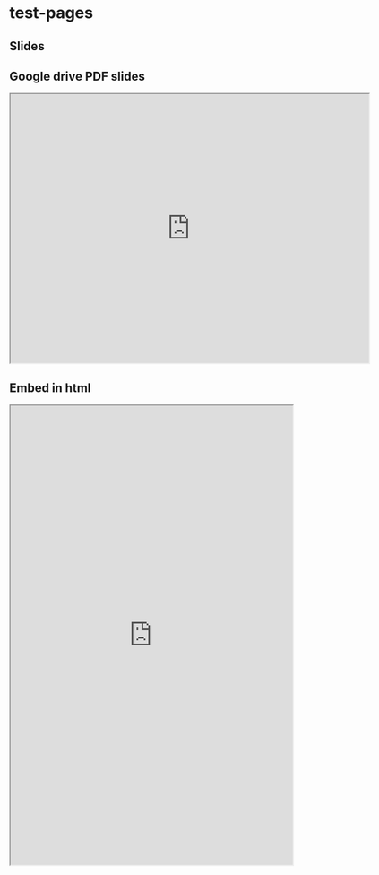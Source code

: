 <script>
$(function() {
  return $("h2, h3, h4, h5, h6").each(function(i, el) {
    var $el, icon, id;
    $el = $(el);
    id = $el.attr('id');
    icon = '<i class="fa fa-link"></i>';
    if (id) {
      return $el.prepend($("<a />").addClass("header-link").attr("href", "#" + id).html(icon));
    }
  });
});
</script>

# test-pages


## Slides


## Google drive PDF slides

<iframe src="https://drive.google.com/file/d/1rH1hLvlFyhbfIIkTs9nqQy9Qcdx-0ZMA/preview" width="640" height="480" allow="autoplay"></iframe>


## Embed in html

<iframe style="width: 100%; height: 820px" src="https://asatarin.github.io/assets/talks/2022-02-formal-methods-at-amazon-S3.pdf#page=5"></iframe>


